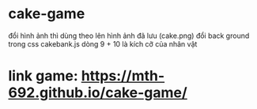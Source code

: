 # cake-game
đổi hình ảnh thì dùng theo lên hình ảnh đã lưu (cake.png)
đổi back ground trong css
cakebank.js dòng 9 + 10 là kích cỡ của nhân vật
# link game: https://mth-692.github.io/cake-game/ 
